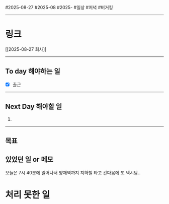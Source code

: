 #2025-08-27 #2025-08 #2025-
#일상 #저녁 #버거킹

-------
# 링크
[[2025-08-27 회사]]

---
## To day 해야하는 일
- [x] 출근

---
## Next Day 해야할 일
1. 

---

## 목표


## 있었던 일  or 메모
오늘은 7시 40분에 일어나서 양재역까지 지하철 타고 간다음에 또 택시탐..


# 처리 못한 일